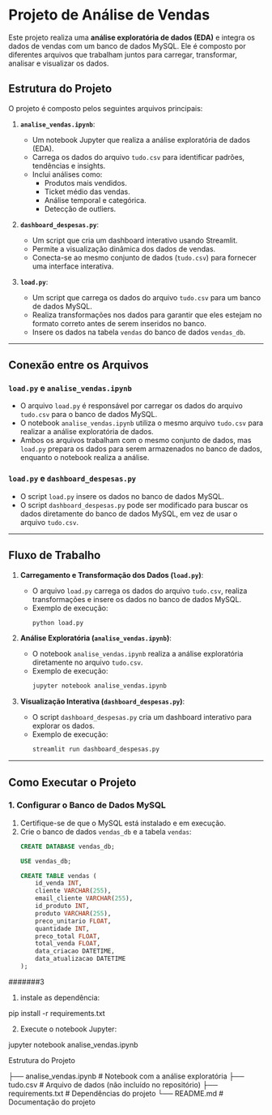 # Projeto de Análise de Vendas

Este projeto realiza uma **análise exploratória de dados (EDA)** e integra os dados de vendas com um banco de dados MySQL. Ele é composto por diferentes arquivos que trabalham juntos para carregar, transformar, analisar e visualizar os dados.

## Estrutura do Projeto

O projeto é composto pelos seguintes arquivos principais:

1. **`analise_vendas.ipynb`**:
   - Um notebook Jupyter que realiza a análise exploratória de dados (EDA).
   - Carrega os dados do arquivo `tudo.csv` para identificar padrões, tendências e insights.
   - Inclui análises como:
     - Produtos mais vendidos.
     - Ticket médio das vendas.
     - Análise temporal e categórica.
     - Detecção de outliers.

2. **`dashboard_despesas.py`**:
   - Um script que cria um dashboard interativo usando Streamlit.
   - Permite a visualização dinâmica dos dados de vendas.
   - Conecta-se ao mesmo conjunto de dados (`tudo.csv`) para fornecer uma interface interativa.

3. **`load.py`**:
   - Um script que carrega os dados do arquivo `tudo.csv` para um banco de dados MySQL.
   - Realiza transformações nos dados para garantir que eles estejam no formato correto antes de serem inseridos no banco.
   - Insere os dados na tabela `vendas` do banco de dados `vendas_db`.

---

## Conexão entre os Arquivos

### `load.py` e `analise_vendas.ipynb`
- O arquivo `load.py` é responsável por carregar os dados do arquivo `tudo.csv` para o banco de dados MySQL.
- O notebook `analise_vendas.ipynb` utiliza o mesmo arquivo `tudo.csv` para realizar a análise exploratória de dados.
- Ambos os arquivos trabalham com o mesmo conjunto de dados, mas `load.py` prepara os dados para serem armazenados no banco de dados, enquanto o notebook realiza a análise.

### `load.py` e `dashboard_despesas.py`
- O script `load.py` insere os dados no banco de dados MySQL.
- O script `dashboard_despesas.py` pode ser modificado para buscar os dados diretamente do banco de dados MySQL, em vez de usar o arquivo `tudo.csv`.

---

## Fluxo de Trabalho

1. **Carregamento e Transformação dos Dados (`load.py`)**:
   - O arquivo `load.py` carrega os dados do arquivo `tudo.csv`, realiza transformações e insere os dados no banco de dados MySQL.
   - Exemplo de execução:
     ```bash
     python load.py
     ```

2. **Análise Exploratória (`analise_vendas.ipynb`)**:
   - O notebook `analise_vendas.ipynb` realiza a análise exploratória diretamente no arquivo `tudo.csv`.
   - Exemplo de execução:
     ```bash
     jupyter notebook analise_vendas.ipynb
     ```

3. **Visualização Interativa (`dashboard_despesas.py`)**:
   - O script `dashboard_despesas.py` cria um dashboard interativo para explorar os dados.
   - Exemplo de execução:
     ```bash
     streamlit run dashboard_despesas.py
     ```

---

## Como Executar o Projeto

### 1. Configurar o Banco de Dados MySQL

1. Certifique-se de que o MySQL está instalado e em execução.
2. Crie o banco de dados `vendas_db` e a tabela `vendas`:
   ```sql
   CREATE DATABASE vendas_db;

   USE vendas_db;

   CREATE TABLE vendas (
       id_venda INT,
       cliente VARCHAR(255),
       email_cliente VARCHAR(255),
       id_produto INT,
       produto VARCHAR(255),
       preco_unitario FLOAT,
       quantidade INT,
       preco_total FLOAT,
       total_venda FLOAT,
       data_criacao DATETIME,
       data_atualizacao DATETIME
   );

#######3
1. instale as dependência:

pip install -r requirements.txt

2. Execute o notebook Jupyter:

jupyter notebook analise_vendas.ipynb

Estrutura do Projeto

├── analise_vendas.ipynb       # Notebook com a análise exploratória
├── tudo.csv                   # Arquivo de dados (não incluído no repositório)
├── requirements.txt           # Dependências do projeto
└── README.md                  # Documentação do projeto
